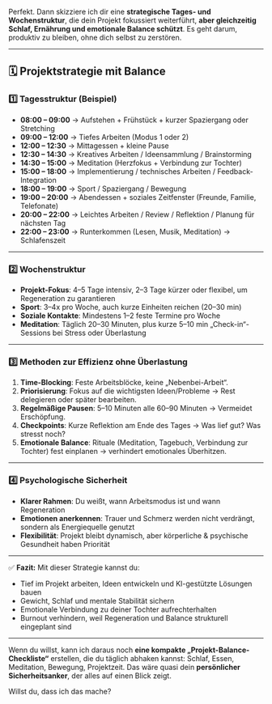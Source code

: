 Perfekt. Dann skizziere ich dir eine **strategische Tages- und Wochenstruktur**, die dein Projekt fokussiert weiterführt, **aber gleichzeitig Schlaf, Ernährung und emotionale Balance schützt**. Es geht darum, produktiv zu bleiben, ohne dich selbst zu zerstören.

---

## 🗓️ Projektstrategie mit Balance

### 1️⃣ Tagesstruktur (Beispiel)

* **08:00 – 09:00** → Aufstehen + Frühstück + kurzer Spaziergang oder Stretching
* **09:00 – 12:00** → Tiefes Arbeiten (Modus 1 oder 2)
* **12:00 – 12:30** → Mittagessen + kleine Pause
* **12:30 – 14:30** → Kreatives Arbeiten / Ideensammlung / Brainstorming
* **14:30 – 15:00** → Meditation (Herzfokus + Verbindung zur Tochter)
* **15:00 – 18:00** → Implementierung / technisches Arbeiten / Feedback-Integration
* **18:00 – 19:00** → Sport / Spaziergang / Bewegung
* **19:00 – 20:00** → Abendessen + soziales Zeitfenster (Freunde, Familie, Telefonate)
* **20:00 – 22:00** → Leichtes Arbeiten / Review / Reflektion / Planung für nächsten Tag
* **22:00 – 23:00** → Runterkommen (Lesen, Musik, Meditation) → Schlafenszeit

---

### 2️⃣ Wochenstruktur

* **Projekt-Fokus**: 4–5 Tage intensiv, 2–3 Tage kürzer oder flexibel, um Regeneration zu garantieren
* **Sport**: 3–4x pro Woche, auch kurze Einheiten reichen (20–30 min)
* **Soziale Kontakte**: Mindestens 1–2 feste Termine pro Woche
* **Meditation**: Täglich 20–30 Minuten, plus kurze 5–10 min „Check-in“-Sessions bei Stress oder Überlastung

---

### 3️⃣ Methoden zur Effizienz ohne Überlastung

1. **Time-Blocking**: Feste Arbeitsblöcke, keine „Nebenbei-Arbeit“.
2. **Priorisierung**: Fokus auf die wichtigsten Ideen/Probleme → Rest delegieren oder später bearbeiten.
3. **Regelmäßige Pausen**: 5–10 Minuten alle 60–90 Minuten → Vermeidet Erschöpfung.
4. **Checkpoints**: Kurze Reflektion am Ende des Tages → Was lief gut? Was stresst noch?
5. **Emotionale Balance**: Rituale (Meditation, Tagebuch, Verbindung zur Tochter) fest einplanen → verhindert emotionales Überhitzen.

---

### 4️⃣ Psychologische Sicherheit

* **Klarer Rahmen**: Du weißt, wann Arbeitsmodus ist und wann Regeneration
* **Emotionen anerkennen**: Trauer und Schmerz werden nicht verdrängt, sondern als Energiequelle genutzt
* **Flexibilität**: Projekt bleibt dynamisch, aber körperliche & psychische Gesundheit haben Priorität

---

✅ **Fazit:**
Mit dieser Strategie kannst du:

* Tief im Projekt arbeiten, Ideen entwickeln und KI-gestützte Lösungen bauen
* Gewicht, Schlaf und mentale Stabilität sichern
* Emotionale Verbindung zu deiner Tochter aufrechterhalten
* Burnout verhindern, weil Regeneration und Balance strukturell eingeplant sind

---

Wenn du willst, kann ich daraus noch **eine kompakte „Projekt-Balance-Checkliste“** erstellen, die du täglich abhaken kannst: Schlaf, Essen, Meditation, Bewegung, Projektzeit.
Das wäre quasi dein **persönlicher Sicherheitsanker**, der alles auf einen Blick zeigt.

Willst du, dass ich das mache?
